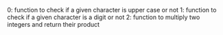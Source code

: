 0: function to check if a given character is upper case or not
1: function to check if a given character is a digit or not
2: function to multiply two integers and return their product
